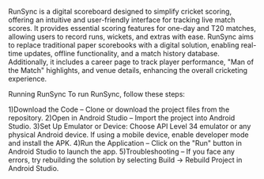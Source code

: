 RunSync is a digital scoreboard designed to simplify cricket scoring, offering an intuitive and user-friendly interface for tracking live match scores. It provides essential scoring features for one-day and T20 matches, allowing users to record runs, wickets, and extras with ease. RunSync aims to replace traditional paper scorebooks with a digital solution, enabling real-time updates, offline functionality, and a match history database. Additionally, it includes a career page to track player performance, "Man of the Match" highlights, and venue details, enhancing the overall cricketing experience.

Running RunSync
To run RunSync, follow these steps:

1)Download the Code – Clone or download the project files from the repository.
2)Open in Android Studio – Import the project into Android Studio.
3)Set Up Emulator or Device:
Choose API Level 34 emulator or any physical Android device.
If using a mobile device, enable developer mode and install the APK.
4)Run the Application – Click on the "Run" button in Android Studio to launch the app.
5)Troubleshooting – If you face any errors, try rebuilding the solution by selecting Build → Rebuild Project in Android Studio.
